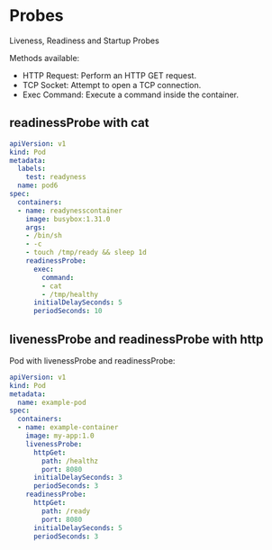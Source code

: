 # Probes
Liveness, Readiness and Startup Probes

Methods available:
* HTTP Request: Perform an HTTP GET request.
* TCP Socket: Attempt to open a TCP connection.
* Exec Command: Execute a command inside the container.

## readinessProbe with cat

```yaml
apiVersion: v1
kind: Pod
metadata:
  labels:
    test: readyness
  name: pod6
spec:
  containers:
  - name: readynesscontainer
    image: busybox:1.31.0
    args:
    - /bin/sh
    - -c
    - touch /tmp/ready && sleep 1d
    readinessProbe:
      exec:
        command:
        - cat
        - /tmp/healthy
      initialDelaySeconds: 5
      periodSeconds: 10
```

## livenessProbe and readinessProbe with http
Pod with livenessProbe and readinessProbe:

```yaml
apiVersion: v1
kind: Pod
metadata:
  name: example-pod
spec:
  containers:
  - name: example-container
    image: my-app:1.0
    livenessProbe:
      httpGet:
        path: /healthz
        port: 8080
      initialDelaySeconds: 3
      periodSeconds: 3
    readinessProbe:
      httpGet:
        path: /ready
        port: 8080
      initialDelaySeconds: 5
      periodSeconds: 3
```
